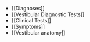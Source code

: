 - [[Diagnoses]]
- [[Vestibular Diagnostic Tests]]
- [[Clinical Tests]]
- [[Symptoms]]
- [[Vestibular anatomy]]